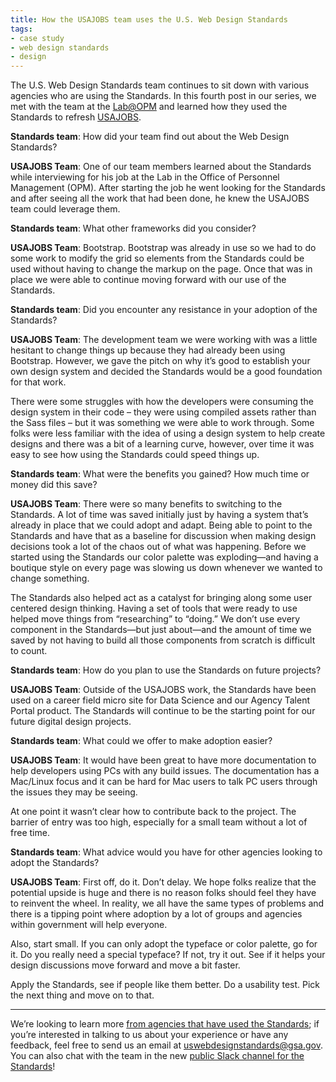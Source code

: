 ```yaml
---
title: How the USAJOBS team uses the U.S. Web Design Standards
tags:
- case study
- web design standards
- design
---
```

The U.S. Web Design Standards team continues to sit down with various agencies who are using the Standards. In this fourth post in our series, we met with the team at the [Lab@OPM](https://lab.opm.gov/) and learned how they used the Standards to refresh [USAJOBS](https://www.usajobs.gov/).

**Standards team**: How did your team find out about the Web Design Standards?

**USAJOBS Team**: One of our team members learned about the Standards while interviewing for his job at the Lab in the Office of Personnel Management (OPM). After starting the job he went looking for the Standards and after seeing all the work that had been done, he knew the USAJOBS team could leverage them.

**Standards team**: What other frameworks did you consider?

**USAJOBS Team**: Bootstrap. Bootstrap was already in use so we had to do some work to modify the grid so elements from the Standards could be used without having to change the markup on the page. Once that was in place we were able to continue moving forward with our use of the Standards.

**Standards team**: Did you encounter any resistance in your adoption of the Standards?

**USAJOBS Team**: The development team we were working with was a little hesitant to change things up because they had already been using Bootstrap. However, we gave the pitch on why it’s good to establish your own design system and decided the Standards would be a good foundation for that work.

There were some struggles with how the developers were consuming the design system in their code – they were using compiled assets rather than the Sass files – but it was something we were able to work through. Some folks were less familiar with the idea of using a design system to help create designs and there was a bit of a learning curve, however, over time it was easy to see how using the Standards could speed things up.

**Standards team**: What were the benefits you gained? How much time or money did this save?

**USAJOBS Team**: There were so many benefits to switching to the Standards. A lot of time was saved initially just by having a system that’s already in place that we could adopt and adapt. Being able to point to the Standards and have that as a baseline for discussion when making design decisions took a lot of the chaos out of what was happening. Before we started using the Standards our color palette was exploding—and having a boutique style on every page was slowing us down whenever we wanted to change something.

The Standards also helped act as a catalyst for bringing along some user centered design thinking. Having a set of tools that were ready to use helped move things from “researching” to “doing.” We don’t use every component in the Standards—but just about—and the amount of time we saved by not having to build all those components from scratch is difficult to count.

**Standards team**: How do you plan to use the Standards on future projects?

**USAJOBS Team**: Outside of the USAJOBS work, the Standards have been used on a career field micro site for Data Science and our Agency Talent Portal product. The Standards will continue to be the starting point for our future digital design projects.

**Standards team**: What could we offer to make adoption easier?

**USAJOBS Team**: It would have been great to have more documentation to help developers using PCs with any build issues. The documentation has a Mac/Linux focus and it can be hard for Mac users to talk PC users through the issues they may be seeing.

At one point it wasn’t clear how to contribute back to the project. The barrier of entry was too high, especially for a small team without a lot of free time.

**Standards team**: What advice would you have for other agencies looking to adopt the Standards?

**USAJOBS Team**: First off, do it. Don’t delay. We hope folks realize that the potential upside is huge and there is no reason folks should feel they have to reinvent the wheel. In reality, we all have the same types of problems and there is a tipping point where adoption by a lot of groups and agencies within government will help everyone.

Also, start small. If you can only adopt the typeface or color palette, go for it. Do you really need a special typeface? If not, try it out. See if it helps your design discussions move forward and move a bit faster.

Apply the Standards, see if people like them better. Do a usability test. Pick the next thing and move on to that.


---

We’re looking to learn more [from agencies that have used the Standards](/getting-started/showcase/); if you’re interested in talking to us about your experience or have any feedback, feel free to send us an email at [uswebdesignstandards@gsa.gov](mailto:uswebdesignstandards@gsa.gov). You can also chat with the team in the new [public Slack channel for the Standards](https://chat.18f.gov/)!
